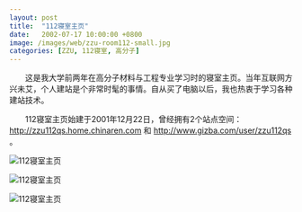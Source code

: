 ```yaml
---
layout: post
title:  "112寝室主页"
date:   2002-07-17 10:00:00 +0800
image: /images/web/zzu-room112-small.jpg
categories: [ZZU, 112寝室, 高分子]
---
```


　　这是我大学前两年在高分子材料与工程专业学习时的寝室主页。当年互联网方兴未艾，个人建站是个非常时髦的事情。自从买了电脑以后，我也热衷于学习各种建站技术。

　　112寝室主页始建于2001年12月22日，曾经拥有2个站点空间：http://zzu112qs.home.chinaren.com 和 http://www.gizba.com/user/zzu112qs 。

![112寝室主页]({{site.baseurl}}/images/web/欢迎光临112寝室主页.png)

![112寝室主页]({{site.baseurl}}/images/web/欢迎光临112寝室主页-3.png)

![112寝室主页]({{site.baseurl}}/images/web/欢迎光临112寝室主页-2.png)
